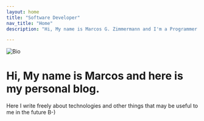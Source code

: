 ```yaml
---
layout: home
title: "Software Developer"
nav_title: "Home"
description: "Hi, My name is Marcos G. Zimmermann and I'm a Programmer in love with software development. Constantly studying new technologies and ways to become a better professional."

---
```

<div class="home-row">
  <div class="col bio">
    <img src="{{ "/assets/img/bio.jpg" | relative_url }}" alt="Bio" />
  </div>
  <div class="col">
    <h1 class="page-heading">Hi, My name is Marcos and here is my personal blog.</h1>
    <p>Here I write freely about technologies and other things that may be useful to me in the future B-)</p>
  </div>
</div>
